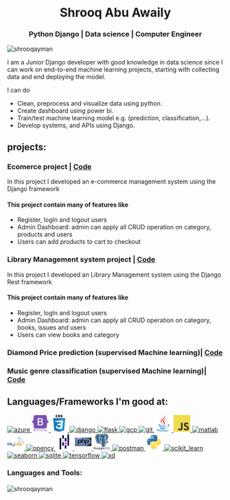 
<h1 align="center">Shrooq Abu Awaily</h1>
<h3 align="center">Python Django | Data science |  Computer Engineer</h3>

<p align="left"> <img src="https://komarev.com/ghpvc/?username=shrooqayman&label=Profile%20views&color=0e75b6&style=flat" alt="shrooqayman" /> </p>

I am a Junior Django developer with good knowledge in data science since I can work on end-to-end machine learning projects, starting with collecting data and end deploying the model.

I can do
- Clean, preprocess and visualize data using python.
- Create dashboard using power bi.
- Train/test machine learning model e.g. (prediction, classification,…).
- Develop systems, and APIs using Django.

## projects:
<h3>Ecomerce project | <a href="https://github.com/ShrooqAyman/Ecommerce">Code</a></h3>
<p>In this project I developed an e-commerce management system using the Django framework</p>
<h4>This project contain many of features like</h4>
<ul>
<li>Register, logIn and logout users</li>
<li>Admin Dashboard: admin can apply all CRUD operation on  category, products and users</li>
<li>Users can add products to cart to checkout</li>
</ul>

<h3>Library Management system project | <a href="https://github.com/ShrooqAyman/LMS---Django-Rest-Framework-">Code</a></h3>
<p>In this project I developed an Library Management system  using the Django Rest framework</p>
<h4>This project contain many of features like</h4>
<ul>
<li>Register, logIn and logout users</li>
<li>Admin Dashboard: admin can apply all CRUD operation on  category, books, issues and users</li>
<li>Users can view books and category</li>
</ul>

<h3>Diamond Price prediction (supervised Machine learning)| <a href="https://github.com/ShrooqAyman/Diamonds-Price-Prediction">Code</a></h3>
<h3>Music genre classification (supervised Machine learning)| <a href="https://github.com/ShrooqAyman/Music-genre-Classification">Code</a></h3>


## Languages/Frameworks I'm good at:
<p align="left"> <a href="https://azure.microsoft.com/en-in/" target="_blank" rel="noreferrer"> <img src="https://www.vectorlogo.zone/logos/microsoft_azure/microsoft_azure-icon.svg" alt="azure" width="40" height="40"/> </a> <a href="https://getbootstrap.com" target="_blank" rel="noreferrer"> <img src="https://raw.githubusercontent.com/devicons/devicon/master/icons/bootstrap/bootstrap-plain-wordmark.svg" alt="bootstrap" width="40" height="40"/> </a> <a href="https://www.w3schools.com/css/" target="_blank" rel="noreferrer"> <img src="https://raw.githubusercontent.com/devicons/devicon/master/icons/css3/css3-original-wordmark.svg" alt="css3" width="40" height="40"/> </a> <a href="https://www.djangoproject.com/" target="_blank" rel="noreferrer"> <img src="https://cdn.worldvectorlogo.com/logos/django.svg" alt="django" width="40" height="40"/> </a> <a href="https://flask.palletsprojects.com/" target="_blank" rel="noreferrer"> <img src="https://www.vectorlogo.zone/logos/pocoo_flask/pocoo_flask-icon.svg" alt="flask" width="40" height="40"/> </a> <a href="https://cloud.google.com" target="_blank" rel="noreferrer"> <img src="https://www.vectorlogo.zone/logos/google_cloud/google_cloud-icon.svg" alt="gcp" width="40" height="40"/> </a> <a href="https://git-scm.com/" target="_blank" rel="noreferrer"> <img src="https://www.vectorlogo.zone/logos/git-scm/git-scm-icon.svg" alt="git" width="40" height="40"/> </a> <a href="https://www.java.com" target="_blank" rel="noreferrer"> <img src="https://raw.githubusercontent.com/devicons/devicon/master/icons/java/java-original.svg" alt="java" width="40" height="40"/> </a> <a href="https://developer.mozilla.org/en-US/docs/Web/JavaScript" target="_blank" rel="noreferrer"> <img src="https://raw.githubusercontent.com/devicons/devicon/master/icons/javascript/javascript-original.svg" alt="javascript" width="40" height="40"/> </a> <a href="https://www.mathworks.com/" target="_blank" rel="noreferrer"> <img src="https://upload.wikimedia.org/wikipedia/commons/2/21/Matlab_Logo.png" alt="matlab" width="40" height="40"/> </a> <a href="https://www.mysql.com/" target="_blank" rel="noreferrer"> <img src="https://raw.githubusercontent.com/devicons/devicon/master/icons/mysql/mysql-original-wordmark.svg" alt="mysql" width="40" height="40"/> </a> <a href="https://opencv.org/" target="_blank" rel="noreferrer"> <img src="https://www.vectorlogo.zone/logos/opencv/opencv-icon.svg" alt="opencv" width="40" height="40"/> </a> <a href="https://pandas.pydata.org/" target="_blank" rel="noreferrer"> <img src="https://raw.githubusercontent.com/devicons/devicon/2ae2a900d2f041da66e950e4d48052658d850630/icons/pandas/pandas-original.svg" alt="pandas" width="40" height="40"/> </a> <a href="https://www.php.net" target="_blank" rel="noreferrer"> <img src="https://raw.githubusercontent.com/devicons/devicon/master/icons/php/php-original.svg" alt="php" width="40" height="40"/> </a> <a href="https://www.postgresql.org" target="_blank" rel="noreferrer"> <img src="https://raw.githubusercontent.com/devicons/devicon/master/icons/postgresql/postgresql-original-wordmark.svg" alt="postgresql" width="40" height="40"/> </a> <a href="https://postman.com" target="_blank" rel="noreferrer"> <img src="https://www.vectorlogo.zone/logos/getpostman/getpostman-icon.svg" alt="postman" width="40" height="40"/> </a> <a href="https://www.python.org" target="_blank" rel="noreferrer"> <img src="https://raw.githubusercontent.com/devicons/devicon/master/icons/python/python-original.svg" alt="python" width="40" height="40"/> </a> <a href="https://scikit-learn.org/" target="_blank" rel="noreferrer"> <img src="https://upload.wikimedia.org/wikipedia/commons/0/05/Scikit_learn_logo_small.svg" alt="scikit_learn" width="40" height="40"/> </a> <a href="https://seaborn.pydata.org/" target="_blank" rel="noreferrer"> <img src="https://seaborn.pydata.org/_images/logo-mark-lightbg.svg" alt="seaborn" width="40" height="40"/> </a> <a href="https://www.sqlite.org/" target="_blank" rel="noreferrer"> <img src="https://www.vectorlogo.zone/logos/sqlite/sqlite-icon.svg" alt="sqlite" width="40" height="40"/> </a> <a href="https://www.tensorflow.org" target="_blank" rel="noreferrer"> <img src="https://www.vectorlogo.zone/logos/tensorflow/tensorflow-icon.svg" alt="tensorflow" width="40" height="40"/> </a> <a href="https://www.adobe.com/products/xd.html" target="_blank" rel="noreferrer"> <img src="https://cdn.worldvectorlogo.com/logos/adobe-xd.svg" alt="xd" width="40" height="40"/> </a> </p>


### Languages and Tools:

<p><img align="center" src="https://github-readme-stats.vercel.app/api/top-langs?username=shrooqayman&show_icons=true&locale=en&layout=compact" alt="shrooqayman" /></p>
